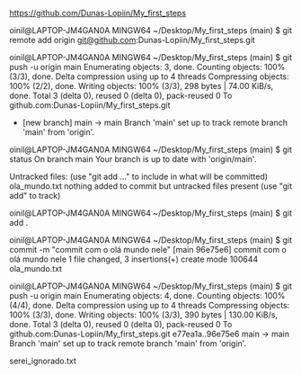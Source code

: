 https://github.com/Dunas-Lopiin/My_first_steps 

oinil@LAPTOP-JM4GAN0A MINGW64 ~/Desktop/My_first_steps (main)
$ git remote add origin git@github.com:Dunas-Lopiin/My_first_steps.git

oinil@LAPTOP-JM4GAN0A MINGW64 ~/Desktop/My_first_steps (main)
$ git push -u origin main
Enumerating objects: 3, done.
Counting objects: 100% (3/3), done.
Delta compression using up to 4 threads
Compressing objects: 100% (2/2), done.
Writing objects: 100% (3/3), 298 bytes | 74.00 KiB/s, done.
Total 3 (delta 0), reused 0 (delta 0), pack-reused 0
To github.com:Dunas-Lopiin/My_first_steps.git
 * [new branch]      main -> main
Branch 'main' set up to track remote branch 'main' from 'origin'.

oinil@LAPTOP-JM4GAN0A MINGW64 ~/Desktop/My_first_steps (main)
$ git status
On branch main
Your branch is up to date with 'origin/main'.

Untracked files:
  (use "git add <file>..." to include in what will be committed)
        ola_mundo.txt
nothing added to commit but untracked files present (use "git add" to track)

oinil@LAPTOP-JM4GAN0A MINGW64 ~/Desktop/My_first_steps (main)
$ git add .

oinil@LAPTOP-JM4GAN0A MINGW64 ~/Desktop/My_first_steps (main)
$ git commit -m "commit com o olá mundo nele"
[main 96e75e6] commit com o olá mundo nele
 1 file changed, 3 insertions(+)
 create mode 100644 ola_mundo.txt

oinil@LAPTOP-JM4GAN0A MINGW64 ~/Desktop/My_first_steps (main)
$ git push -u origin main
Enumerating objects: 4, done.
Counting objects: 100% (4/4), done.
Delta compression using up to 4 threads
Compressing objects: 100% (3/3), done.
Writing objects: 100% (3/3), 390 bytes | 130.00 KiB/s, done.
Total 3 (delta 0), reused 0 (delta 0), pack-reused 0
To github.com:Dunas-Lopiin/My_first_steps.git
   e77ea1a..96e75e6  main -> main
Branch 'main' set up to track remote branch 'main' from 'origin'.

serei_ignorado.txt